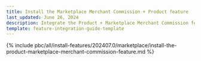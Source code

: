 ```yaml
---
title: Install the Marketplace Merchant Commission + Product feature
last_updated: June 26, 2024
description: Integrate the Product + Marketplace Merchant Commission feature into a Spryker project.
template: feature-integration-guide-template
---
```


{% include pbc/all/install-features/202407.0/marketplace/install-the-product-marketplace-merchant-commission-feature.md %} <!-- To edit, see /_includes/pbc/all/install-features/202407.0/marketplace/install-the-product-marketplace-merchant-commission-feature.md -->
